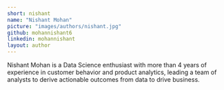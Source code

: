 ```yaml
---
short: nishant
name: "Nishant Mohan"
picture: "images/authors/nishant.jpg"
github: mohannishant6
linkedin: mohannishant
layout: author
---
```


Nishant Mohan is a Data Science enthusiast with more than 4 years of experience in
customer behavior and product analytics, leading a team of analysts to derive
actionable outcomes from data to drive business.